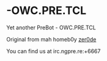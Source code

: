 # -OWC.PRE.TCL
Yet another PreBot -  OWC.PRE.TCL

Original from mah homeb0y <a href="https://github.com/zer0de">zer0de</a>

You can find us at irc.ngpre.re:+6667
